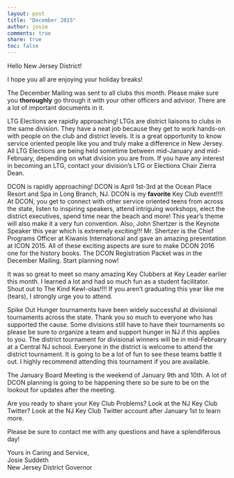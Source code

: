 ```yaml
---
layout: post
title: "December 2015"
author: josie
comments: true
share: true
toc: false
---
```

Hello New Jersey District!

I hope you all are enjoying your holiday breaks!

The December Mailing was sent to all clubs this month. Please make sure you **thoroughly** go through it with your other officers and advisor. There are a lot of important documents in it.

LTG Elections are rapidly approaching! LTGs are district liaisons to clubs in the same division. They have a neat job because they get to work hands-on with people on the club and district levels. It is a great opportunity to know service oriented people like you and truly make a difference in New Jersey. All LTG Elections are being held sometime between mid-January and mid-February, depending on what division you are from. If you have any interest in becoming an LTG, contact your division’s LTG or Elections Chair Zierra Dean.

DCON is rapidly approaching! DCON is April 1st-3rd at the Ocean Place Resort and Spa in Long Branch, NJ. DCON is my **favorite** Key Club event!!!! At DCON, you get to connect with other service oriented teens from across the state, listen to inspiring speakers, attend intriguing workshops, elect the district executives, spend time near the beach and more! This year’s theme will also make it a very fun convention. Also, John Shertzer is the Keynote Speaker this year which is extremely exciting!!! Mr. Shertzer is the Chief Programs Officer at Kiwanis International and gave an amazing presentation at ICON 2015. All of these exciting aspects are sure to make DCON 2016 one for the history books. The DCON Registration Packet was in the December Mailing. Start planning now!

It was so great to meet so many amazing Key Clubbers at Key Leader earlier this month. I learned a lot and had so much fun as a student facilitator. Shout out to The Kind Kewl-olas!!!! If you aren’t graduating this year like me (tears), I strongly urge you to attend.

Spike Out Hunger tournaments have been widely successful at divisional tournaments across the state. Thank you so much to everyone who has supported the cause. Some divisions still have to have their tournaments so please be sure to organize a team and support hunger in NJ if this applies to you. The district tournament for divisional winners will be in mid-February at a Central NJ school. Everyone in the district is welcome to attend the district tournament. It is going to be a lot of fun to see these teams battle it out. I highly recommend attending this tournament if you are available.

The January Board Meeting is the weekend of January 9th and 10th. A lot of DCON planning is going to be happening there so be sure to be on the lookout for updates after the meeting.

Are you ready to share your Key Club Problems? Look at the NJ Key Club Twitter? Look at the NJ Key Club Twitter account after January 1st to learn more.

Please be sure to contact me with any questions and have a splendiferous day!

Yours in Caring and Service,<br>
Josie Suddeth<br>
New Jersey District Governor<br>




